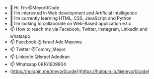 - 👋 Hi, I’m @Meyor0Code
- 👀 I’m interested in Web development and Artificial Intelligence 
- 🌱 I’m currently learning HTML, CSS, JavaScript and Python 
- 💞️ I’m looking to collaborate on Web-Based application e.t.c
- 📫 How to reach me via Facebook, Twitter, Instagram, LinkedIn and whatsapp
- 📫 Facebook @ Israel Ade Mayowa
- 📫 Twitter @Tommy_Meyor
- 📫 LinkedIn @Israel Adediran
- 📫 Whatsapp 09161609904
- (https://holopin.me/meyor0code)](https://holopin.io/@meyor0code)
<!---
Meyor0Code/Meyor0Code is a ✨ special ✨ repository because its `README.md` (this file) appears on your GitHub profile.
You can click the Preview link to take a look at your changes.
--->
